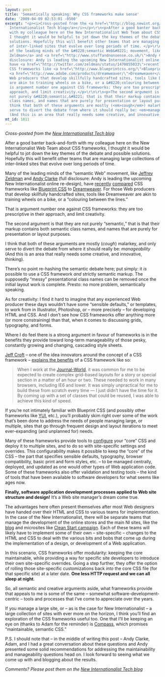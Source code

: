 ```yaml
---
layout: post
title: 'Semantically speaking: Why CSS frameworks make sense'
date: '2009-04-09 02:53:01 -0500'
excerpt: "<p><i>Cross-posted from the <a href=\"http://blog.newint.org/tech/2009/04/08/semantically-speaking/\">New
  Internationalist Tech blog</a></i></p>\r\n<p>After a good banter back-and-forth
  with my colleague here on the New Internationalist Web Team about CSS frameworks,
  I thought it would be helpful to jot down the key themes of the debate and possible
  solutions. Hopefully this will benefit other teams that are managing large collections
  of inter-linked sites that evolve over long periods of time. </p>\r\n\r\n<p>Many
  of the leading minds of the &#8220;semantic Web&#8221; movement, like <a href=\"http://www.zeldman.com/\">Jeffrey
  Zeldman</a> and <a href=\"http://www.stuffandnonsense.co.uk/\">Andy Clarke</a> (full
  disclosure: Andy is leading the upcoming New Internationalist online re-design),
  have <a href=\"http://twitter.com/zeldman/status/1470855033\">recently</a> <a href=\"http://twitter.com/Malarkey/status/1470955477\">compared</a>
  CSS frameworks like <a href=\"http://www.blueprintcss.org/\">Blueprint CSS</a> to
  <a href=\"http://www.adobe.com/products/dreamweaver/\">Dreamweaver</a>. For those
  Web producers that develop skillfully handcrafted sites, tools like Dreamweaver
  are akin to training wheels on a bike, or a &#8220;colouring between the lines.&#8221;</p>\r\n\r\n<p>That
  is argument number one against CSS frameworks: they are too prescriptive in their
  approach, and limit creativity.</p>\r\n\r\n<p>The second argument is that they are
  not purely &#8220;semantic,&#8221; that is that their markup contains both semantic
  class names, and names that are purely for presentation or layout purposes. </p>\r\n\r\n<p>I
  think that both of these arguments are mostly (<em>cough</em>) malarkey, and only
  serve to divert the debate from where it should really be: <em>manageability</em>
  (And this is an area that really needs some creative, and innovative, thinking).</p>"
mt_id: 1811
---
```

<p><i>Cross-posted from the <a href="http://blog.newint.org/tech/2009/04/08/semantically-speaking/">New Internationalist Tech blog</a></i></p>
<p>After a good banter back-and-forth with my colleague here on the New Internationalist Web Team about CSS frameworks, I thought it would be helpful to jot down the key themes of the debate and possible solutions. Hopefully this will benefit other teams that are managing large collections of inter-linked sites that evolve over long periods of time. </p>

<p>Many of the leading minds of the &#8220;semantic Web&#8221; movement, like <a href="http://www.zeldman.com/">Jeffrey Zeldman</a> and <a href="http://www.stuffandnonsense.co.uk/">Andy Clarke</a> (full disclosure: Andy is leading the upcoming New Internationalist online re-design), have <a href="http://twitter.com/zeldman/status/1470855033">recently</a> <a href="http://twitter.com/Malarkey/status/1470955477">compared</a> CSS frameworks like <a href="http://www.blueprintcss.org/">Blueprint CSS</a> to <a href="http://www.adobe.com/products/dreamweaver/">Dreamweaver</a>. For those Web producers that develop skillfully handcrafted sites, tools like Dreamweaver are akin to training wheels on a bike, or a &#8220;colouring between the lines.&#8221;</p>

<p>That is argument number one against CSS frameworks: they are too prescriptive in their approach, and limit creativity.</p>

<p>The second argument is that they are not purely &#8220;semantic,&#8221; that is that their markup contains both semantic class names, and names that are purely for presentation or layout purposes. </p>

<p>I think that both of these arguments are mostly (<em>cough</em>) malarkey, and only serve to divert the debate from where it should really be: <em>manageability</em> (And this is an area that really needs some creative, and innovative, thinking).</p>
<!--break-->
<p>There&#8217;s no point re-hashing the semantic debate here; put simply: it <em>is</em> possible to use a CSS framework <em>and</em> strictly semantic markup. The supposedly &#8220;messy&#8221; presentational class names can be removed once the initial layout work is complete. Presto: no more problem, semantically speaking. </p>

<p>As for creativity: I find it hard to imagine that any experienced Web producer these days wouldn&#8217;t have some &#8220;sensible defaults,&#8221; or templates, to work from in Illustrator, Photoshop, or &#8211; more precisely &#8211; for developing HTML and CSS. And I don&#8217;t see how CSS frameworks offer anything more (or more constraining) than that, when it comes to discussing grids, typography, and forms. </p>

<p>Where I do feel there is a strong argument in favour of frameworks is in the benefits they provide toward long-term manageability of those pesky, constantly growing and changing, cascading style sheets. </p>

<p><a href="http://jeffcroft.com/">Jeff Croft</a> &#8211; one of the idea innovators around the concept of a CSS framework &#8211; <a href="http://www.the-haystack.com/2007/08/11/semantic-markup-and-css-frameworks/#comment-10172">explains the benefits</a> of a CSS framework like so: </p>

<blockquote>
  <p>When I work at the <a href="http://www2.ljworld.com/">Journal-World</a>, it was common for me to be expected to create complex grid-based layouts for a story or special section in a matter of an hour or two. These needed to work in many browsers, including IE6 and lower. It was simply unpractical for me to build these from scratch every time — I just didn’t have the time for it. By coming up with a set of classes that could be reused, I was able to achieve this kind of speed.</p>
</blockquote>

<p>If you&#8217;re not intimately familiar with Blueprint CSS (and possibly other frameworks like <a href="http://developer.yahoo.com/yui/">YUI</a>, etc.), you&#8217;ll probably skim right over some of the work that&#8217;s been done to address the needs of people managing large, or multiple, sites that go through frequent design and layout iterations to meet ever-expanding (and unplanned for) needs. </p>

<p>Many of these frameworks provide tools to <a href="http://github.com/joshuaclayton/blueprint-css/tree/2e1a5383f2d74e030880f58c5b22491a609008a0/lib">configure</a> your &#8220;core&#8221; CSS and deploy it to multiple sites, and to do so with site-specific settings and overrides. This configurability makes it possible to keep the &#8220;core&#8221; of the CSS &#8211; the part that specifies sensible defaults, typography, browser compatibility, basic print and form styles, etc. &#8211; to be managed centrally, deployed, and updated as one would other types of Web application code. Some of these frameworks also offer validation and testing tools &#8211; the kind of tools that have been available to software developers for what seems like ages now. </p>

<p><b>Finally, software application development processes applied to Web site structure and design!</b> It&#8217;s a Web site manager&#8217;s dream come true. </p>

<p>The advantages here often present themselves after most Web designers have handed over their HTML and CSS to various teams for implementation. In the case of the New Internationalist, there will be separate teams that manage the development of the online stores and the main NI sites, like the <a href="http://blog.newint.org">blog</a> and microsites like <a href="http://www.newint.org/cleanstart">Clean Start campaign</a>. Each of these teams will likely have to implement some of their own &#8211; site-specific &#8211; changes to the HTML and CSS to deal with the various bits and bobs that come up during the implementation of a design, or development of a Web application.</p>

<p>In this scenario, CSS frameworks offer modularity: keeping the core maintainable, while providing a way for specific site developers to introduce their own site-specific overrides. Going a step further, they offer the option of rolling those site-specific customizations back <em>into</em> the core CSS file (for that specific site) at a later date. <strong>One less HTTP request and we can all sleep at night</strong>. </p>

<p>So, all semantic and creative arguments aside, what frameworks provide that appeals to me is some of the same &#8211; somewhat software-development-centric &#8211; tools and processes that I&#8217;ve come to appreciate over the years. </p>

<p>If you manage a large site, or &#8211; as is the case for New Internationalist &#8211; a large collection of sites with ever more on the horizon, I think you&#8217;ll find an exploration of the CSS frameworks useful too. One that I&#8217;ll be keeping an eye on (thanks to Adam for the reminder) is <a href="http://compass-style.org">Compass</a>, which promises &#8220;maintainable, semantic CSS.&#8221;</p>

<p>P.S. I should note that &#8211; in the middle of writing this post &#8211; Andy Clarke, Adam, and I had a great conversation about these questions and Andy presented some solid recommendations for addressing the maintainability and manageability questions head on. I look forward to seeing what we come up with and blogging about the results.</p>
<p><i>Comments? Please post them on the <a href="http://blog.newint.org/tech/2009/04/08/semantically-speaking/">New Internationalist Tech blog</a></i></p>
